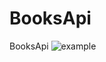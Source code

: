 # BooksApi
 BooksApi
![example](https://user-images.githubusercontent.com/62941438/166133045-2255665f-3f5e-4acf-8ed9-5c0440295217.jpeg)
